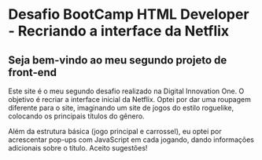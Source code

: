 # Desafio BootCamp HTML Developer - Recriando a interface da Netflix

## Seja bem-vindo ao meu segundo projeto de front-end

Este site é o meu segundo desafio realizado na Digital Innovation One. O objetivo é recriar a interface inicial da Netflix. Optei por dar uma roupagem diferente para o site, imaginando um site de jogos do estilo roguelike, colocando os principais títulos do gênero.

Além da estrutura básica (jogo principal e carrossel), eu optei por acrescentar pop-ups com JavaScript em cada jogando, dando informações adicionais sobre o título. Aceito sugestões!